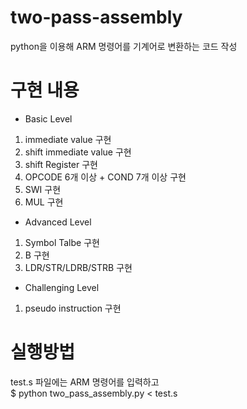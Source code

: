# two-pass-assembly
python을 이용해 ARM 명령어를 기계어로 변환하는 코드 작성

# 구현 내용
- Basic Level
1. immediate value 구현
2. shift immediate value 구현
3. shift Register 구현
4. OPCODE 6개 이상 + COND 7개 이상 구현
5. SWI 구현
6. MUL 구현

- Advanced Level
1. Symbol Talbe 구현
2. B 구현
3. LDR/STR/LDRB/STRB 구현

- Challenging Level
1. pseudo instruction 구현

# 실행방법
test.s 파일에는 ARM 명령어를 입력하고<br>
    $ python two_pass_assembly.py < test.s
